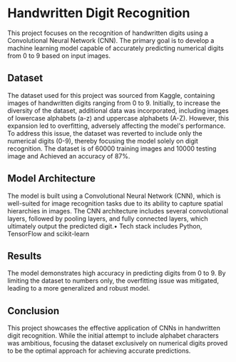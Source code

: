 # Handwritten Digit Recognition
This project focuses on the recognition of handwritten digits using a Convolutional Neural Network (CNN). The primary goal is to develop a machine learning model capable of accurately predicting numerical digits from 0 to 9 based on input images.

## Dataset

The dataset used for this project was sourced from Kaggle, containing images of handwritten digits ranging from 0 to 9. Initially, to increase the diversity of the dataset, additional data was incorporated, including images of lowercase alphabets (a-z) and uppercase alphabets (A-Z). However, this expansion led to overfitting, adversely affecting the model's performance. To address this issue, the dataset was reverted to include only the numerical digits (0-9), thereby focusing the model solely on digit recognition. The dataset  is of 60000 training images and 10000 testing image and Achieved an accuracy of 87%.
## Model Architecture

The model is built using a Convolutional Neural Network (CNN), which is well-suited for image recognition tasks due to its ability to capture spatial hierarchies in images. The CNN architecture includes several convolutional layers, followed by pooling layers, and fully connected layers, which ultimately output the predicted digit.• Tech stack includes Python, TensorFlow and scikit-learn

## Results

The model demonstrates high accuracy in predicting digits from 0 to 9. By limiting the dataset to numbers only, the overfitting issue was mitigated, leading to a more generalized and robust model.

## Conclusion

This project showcases the effective application of CNNs in handwritten digit recognition. While the initial attempt to include alphabet characters was ambitious, focusing the dataset exclusively on numerical digits proved to be the optimal approach for achieving accurate predictions.
